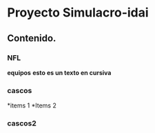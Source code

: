 # Proyecto Simulacro-idai
## Contenido.
### NFL
**equipos**
__esto es un texto en cursiva__
### cascos
*items 1
*Items 2
### cascos2
